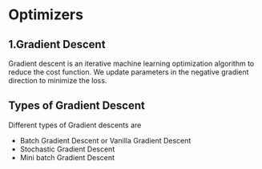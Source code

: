 # Optimizers

## 1.Gradient Descent
Gradient descent is an iterative machine learning optimization algorithm to reduce the cost function. We update parameters in the negative gradient direction to minimize the loss.

## Types of Gradient Descent
Different types of Gradient descents are
- Batch Gradient Descent or Vanilla Gradient Descent
- Stochastic Gradient Descent
- Mini batch Gradient Descent
